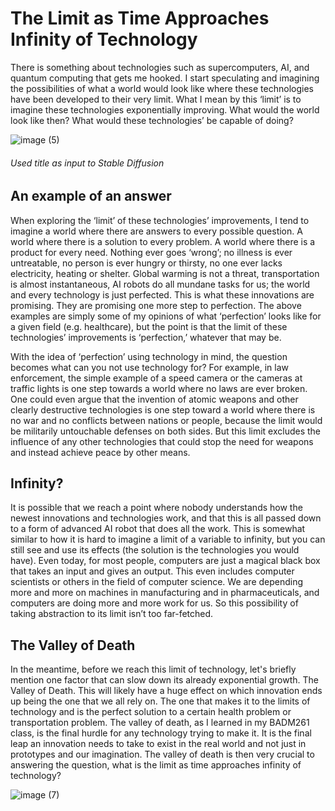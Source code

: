 # The Limit as Time Approaches Infinity of Technology

There is something about technologies such as supercomputers, AI, and quantum computing that gets me hooked. I start speculating and imagining the possibilities of what a world would look like where these technologies have been developed to their very limit. What I mean by this ‘limit’ is to imagine these technologies exponentially improving. What would the world look like then? What would these technologies’ be capable of doing?

![image (5)](https://github.com/bakryH/bakry/assets/112026956/3b808c76-099f-4bef-952c-c7e0c88916ff)
<h6>Used title as input to Stable Diffusion</h6>

## An example of an answer
When exploring the ‘limit’ of these technologies’ improvements, I tend to imagine a world where there are answers to every possible question. A world where there is a solution to every problem. A world where there is a product for every need. Nothing ever goes ‘wrong’; no illness is ever untreatable, no person is ever hungry or thirsty, no one ever lacks electricity, heating or shelter. Global warming is not a threat, transportation is almost instantaneous, AI robots do all mundane tasks for us; the world and every technology is just perfected. This is what these innovations are promising. They are promising one more step to perfection. The above examples are simply some of my opinions of what ‘perfection’ looks like for a given field (e.g. healthcare), but the point is that the limit of these technologies’ improvements is ‘perfection,’ whatever that may be. 

With the idea of ‘perfection’ using technology in mind, the question becomes what can you not use technology for? For example, in law enforcement, the simple example of a speed camera or the cameras at traffic lights is one step towards a world where no laws are ever broken. One could even argue that the invention of atomic weapons and other clearly destructive technologies is one step toward a world where there is no war and no conflicts between nations or people, because the limit would be militarily untouchable defenses on both sides. But this limit excludes the influence of any other technologies that could stop the need for weapons and instead achieve peace by other means.

## Infinity?
It is possible that we reach a point where nobody understands how the newest innovations and technologies work, and that this is all passed down to a form of advanced AI robot that does all the work. This is somewhat similar to how it is hard to imagine a limit of a variable to infinity, but you can still see and use its effects (the solution is the technologies you would have). Even today, for most people,  computers are just a magical black box that takes an input and gives an output. This even includes computer scientists or others in the field of computer science. We are depending more and more on machines in manufacturing and in pharmaceuticals, and computers are doing more and more work for us. So this possibility of taking abstraction to its limit isn’t too far-fetched. 

## The Valley of Death
In the meantime, before we reach this limit of technology, let's briefly mention one factor that can slow down its already exponential growth. The Valley of Death. This will likely have a huge effect on which innovation ends up being the one that we all rely on. The one that makes it to the limits of technology and is the perfect solution to a certain health problem or transportation problem. The valley of death, as I learned in my BADM261 class, is the final hurdle for any technology trying to make it. It is the final leap an innovation needs to take to exist in the real world and not just in prototypes and our imagination. The valley of death is then very crucial to answering the question, what is the limit as time approaches infinity of technology?

![image (7)](https://github.com/bakryH/bakry/assets/112026956/e8aa49e4-a6a3-4822-9c7a-4f82adbf2d4d)
